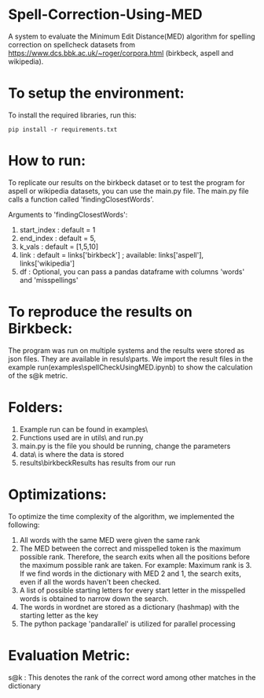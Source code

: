 # Spell-Correction-Using-MED
A system to evaluate the Minimum Edit Distance(MED) algorithm for spelling correction on spellcheck datasets from https://www.dcs.bbk.ac.uk/~roger/corpora.html (birkbeck, aspell and wikipedia).

# To setup the environment:
To  install the required libraries, run this:
```
pip install -r requirements.txt
```

# How to run:
To replicate our results on the birkbeck dataset or to test the program for aspell or wikipedia datasets, you can use the main.py file. 
The main.py file calls a function called 'findingClosestWords'.

Arguments to 'findingClosestWords':

1. start_index : default = 1 
2. end_index   : default = 5, 
3. k_vals      : default = [1,5,10]
4. link        : default = links['birkbeck'] ; available: links['aspell'], links['wikipedia']
5. df          : Optional, you can pass a pandas dataframe with columns 'words' and 'misspellings' 

# To reproduce the results on Birkbeck:

The program was run on multiple systems and the results were stored as json files. They are available in resuls\parts. We import the result files in the example run(examples\spellCheckUsingMED.ipynb) to show the calculation of the s@k metric.

# Folders:

1. Example run can be found in examples\
2. Functions used are in utils\ and run.py
3. main.py is the file you should be running, change the parameters
4. data\ is where the data is stored
5. results\birkbeckResults has results from our run 

# Optimizations:
To optimize the time complexity of the algorithm, we implemented the following:

1. All words with the same MED were given the same rank
2. The MED between the correct and misspelled token is the maximum possible rank. Therefore, the search exits when all the positions before the maximum possible rank are taken. For example: Maximum rank is 3. If we find words in the dictionary with MED 2 and 1, the search exits, even if all the words haven't been checked.
3. A list of possible starting letters for every start letter in the misspelled words is obtained to narrow down the search.
4. The words in wordnet are stored as a dictionary (hashmap) with the starting letter as the key
5. The python package 'pandarallel' is utilized for parallel processing


# Evaluation Metric:
s@k : This denotes the rank of the correct word among other matches in the dictionary



